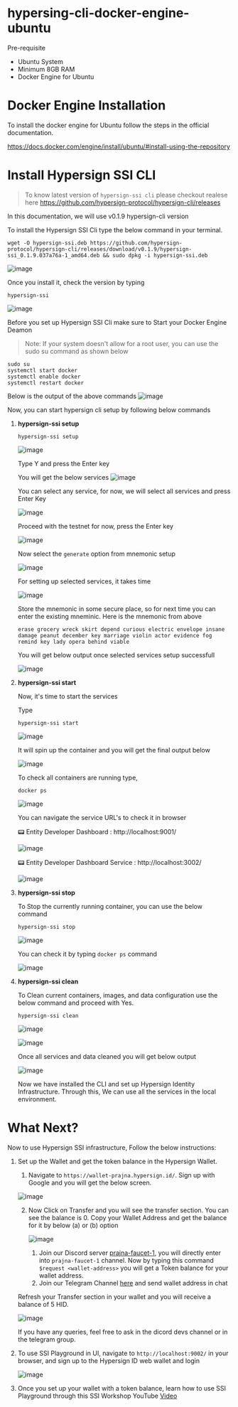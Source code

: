 # hypersing-cli-docker-engine-ubuntu

Pre-requisite  
  - Ubuntu System
  - Minimum 8GB RAM
  - Docker Engine for Ubuntu

# Docker Engine Installation 

To install the docker engine for Ubuntu follow the steps in the official documentation.

  https://docs.docker.com/engine/install/ubuntu/#install-using-the-repository

# Install Hypersign SSI CLI

> To know latest version of ```hypersign-ssi cli``` please checkout realese here
  https://github.com/hypersign-protocol/hypersign-cli/releases

In this documentation, we will use v0.1.9 hypersign-cli version

To install the Hypersign SSI Cli type the below command in your terminal.
```
wget -O hypersign-ssi.deb https://github.com/hypersign-protocol/hypersign-cli/releases/download/v0.1.9/hypersign-ssi_0.1.9.037a76a-1_amd64.deb && sudo dpkg -i hypersign-ssi.deb
```
![image](https://github.com/Raj6939/hypersing-cli-docker-engine-ubuntu/assets/67961128/2b31fda0-8daa-40da-90a9-e4f8990fb14f)

Once you install it, check the version by typing 
```
hypersign-ssi
```
![image](https://github.com/Raj6939/hypersing-cli-docker-engine-ubuntu/assets/67961128/91b00252-e2bf-4799-a9f8-317050b68df7)


Before you set up Hypersign SSI Cli make sure to Start your Docker Engine Deamon
> Note: If your system doesn't allow for a root user, you can use the sudo su command as shown below

```
sudo su
systemctl start docker
systemctl enable docker
systemctl restart docker
```
Below is the output of the above commands
![image](https://github.com/Raj6939/hypersing-cli-docker-engine-ubuntu/assets/67961128/27cd90ff-931e-4d71-98a0-2a0433f53f10)

Now, you can start hypersign cli setup by following below commands

1. **hypersign-ssi setup**
   ```
   hypersign-ssi setup         
   ```
   
   ![image](https://github.com/Raj6939/hypersing-cli-docker-engine-ubuntu/assets/67961128/0ef21df3-c854-4790-aec3-4abccc8b8289)

   Type Y and press the Enter key

   You will get the below services
   ![image](https://github.com/Raj6939/hypersing-cli-docker-engine-ubuntu/assets/67961128/efccc0d8-7aed-4b18-93c8-d2e3c9d8194b)

   You can select any service, for now, we will select all services and press Enter Key

   ![image](https://github.com/Raj6939/hypersing-cli-docker-engine-ubuntu/assets/67961128/a1022124-76fa-4a84-abf4-5f2f93cb9cad)

   Proceed with the testnet for now, press the Enter key

   ![image](https://github.com/Raj6939/hypersing-cli-docker-engine-ubuntu/assets/67961128/07ff6edb-710c-465d-976b-9f9c16571f57)

   Now select the ```generate``` option from mnemonic setup

   ![image](https://github.com/Raj6939/hypersing-cli-docker-engine-ubuntu/assets/67961128/8ee8b574-fce6-4ba2-a5ad-b32c64d687e5)

   For setting up selected services, it takes time

   ![image](https://github.com/Raj6939/hypersing-cli-docker-engine-ubuntu/assets/67961128/d25b2fcd-6d01-4992-bbc3-5581c295a39b)

   Store the mnemonic in some secure place, so for next time you can enter the existing mneminic.
   Here is the mnemonic from above
   ```
   erase grocery wreck skirt depend curious electric envelope insane damage peanut december key marriage violin actor evidence fog remind key lady opera behind viable
   ```

   You will get below output once selected services setup successfull

   ![image](https://github.com/Raj6939/hypersing-cli-docker-engine-ubuntu/assets/67961128/3b11548c-f247-4dd6-bdd3-547b2c2ba479)

2. **hypersign-ssi start**
   
   Now, it's time to start the services

   Type
   ```
   hypersign-ssi start
   ```

   ![image](https://github.com/Raj6939/hypersing-cli-docker-engine-ubuntu/assets/67961128/5968efe8-ba2c-412b-905a-c3b266aae0a0)

   It will spin up the container and you will get the final output below

   ![image](https://github.com/Raj6939/hypersing-cli-docker-engine-ubuntu/assets/67961128/9431b665-2f12-40f9-ad2c-4fedf0eaa198)

   To check all containers are running type,
   ```
   docker ps
   ```

   ![image](https://github.com/Raj6939/hypersing-cli-docker-engine-ubuntu/assets/67961128/a9d8c0f9-6f69-499b-8bdb-07318397d691)

   You can navigate the service URL's to check it in browser

   📟 Entity Developer Dashboard : http://localhost:9001/

   ![image](https://github.com/Raj6939/hypersing-cli-docker-engine-ubuntu/assets/67961128/13bf0e4f-9083-47c7-841e-489c5a491b35)
   
   📟 Entity Developer Dashboard Service : http://localhost:3002/

   ![image](https://github.com/Raj6939/hypersing-cli-docker-engine-ubuntu/assets/67961128/a8b00644-24ff-47f1-9d50-9ee5379d1f16)

3. **hypersign-ssi stop**

   To Stop the currently running container, you can use the below command

   ```
   hypersign-ssi stop
   ```

   ![image](https://github.com/Raj6939/hypersing-cli-docker-engine-ubuntu/assets/67961128/07e49831-7938-4805-80b6-5a1d2567fcf2)

   You can check it by typing ```docker ps``` command

   ![image](https://github.com/Raj6939/hypersing-cli-docker-engine-ubuntu/assets/67961128/54fbb329-72a9-4a16-b369-2d80c15c8b14)

4. **hypersign-ssi clean**

   To Clean current containers, images, and data configuration use the below command and proceed with Yes.

   ```
   hypersign-ssi clean
   ```
   ![image](https://github.com/Raj6939/hypersing-cli-docker-engine-ubuntu/assets/67961128/5754e2c2-5a76-486c-a84c-b606d1ed2edd) 

   ![image](https://github.com/Raj6939/hypersing-cli-docker-engine-ubuntu/assets/67961128/ba86c889-4548-4215-8776-f805b064f77a)

   Once all services and data cleaned you will get below output
   
   ![image](https://github.com/Raj6939/hypersing-cli-docker-engine-ubuntu/assets/67961128/b7bbf222-9461-4e63-ac44-070182a2b488)

   Now we have installed the CLI and set up Hypersign Identity Infrastructure. Through this, We can use all the services in the local environment.
   
# What Next?

  Now to use Hypersign SSI infrastructure, Follow the below instructions:  

  1. Set up the Wallet and get the token balance in the Hypersign Wallet.

     1. Navigate to ```https://wallet-prajna.hypersign.id/```. Sign up with Google and you will get the below screen.

     ![image](https://github.com/Raj6939/hypersing-cli-docker-engine-ubuntu/assets/67961128/f9381ee4-015e-4c69-bd0a-443fae6ded56)

     2. Now Click on Transfer and you will see the transfer section. You can see the balance is 0. Copy your Wallet Address and get the balance for it by below (a) or (b) option

        ![image](https://github.com/Raj6939/hypersing-cli-docker-engine-ubuntu/assets/67961128/129fd6da-ec5d-40af-b8fe-dcbd16889ffb)

        
          1. Join our Discord server [prajna-faucet-1](https://discord.gg/S85P6crefd), you will directly enter into ```prajna-faucet-1``` channel. Now by typing this command ```$request <wallet-address>```               you will get a Token balance for your wallet address.
          2. Join our Telegram Channel  [here](https://t.me/hackdid) and send wallet address in chat

     Refresh your Transfer section in your wallet and you will receive a balance of 5 HID.

     ![image](https://github.com/Raj6939/hypersing-cli-docker-engine-ubuntu/assets/67961128/ce5da14c-08e3-4a83-b25f-8544909395d3)

     If you have any queries, feel free to ask in the dicord devs channel or in the telegram group.

  2. To use SSI Playground in UI, navigate to ```http://localhost:9002/``` in your browser, and sign up to the Hypersign ID web wallet and login 

     ![image](https://github.com/Raj6939/hypersing-cli-docker-engine-ubuntu/assets/67961128/6b84cbf0-86be-4f04-974c-43bde087de30)

  

  3. Once you set up your wallet with a token balance, learn how to use SSI Playground through this SSI Workshop YouTube [Video](https://www.youtube.com/live/HCB5bObMlN4?si=3m1YputtXDNYQD3D)
    
     
     
     


     


     



     


     


     
     
  
  



  

   


   


    


   
   

  

   

   

   
   
   
   


   



   

   









   
